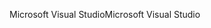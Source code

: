 <span data-ttu-id="9c7e2-101">Microsoft Visual Studio</span><span class="sxs-lookup"><span data-stu-id="9c7e2-101">Microsoft Visual Studio</span></span>